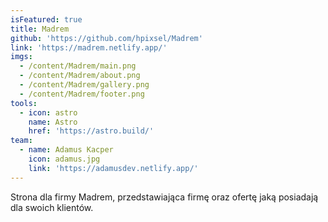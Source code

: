 ```yaml
---
isFeatured: true
title: Madrem
github: 'https://github.com/hpixsel/Madrem'
link: 'https://madrem.netlify.app/'
imgs:
  - /content/Madrem/main.png
  - /content/Madrem/about.png
  - /content/Madrem/gallery.png
  - /content/Madrem/footer.png
tools:
  - icon: astro
    name: Astro
    href: 'https://astro.build/'
team:
  - name: Adamus Kacper
    icon: adamus.jpg
    link: 'https://adamusdev.netlify.app/'
---
```


Strona dla firmy Madrem, przedstawiająca firmę oraz ofertę jaką posiadają dla swoich klientów.
